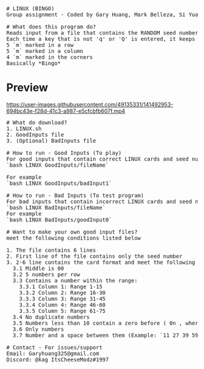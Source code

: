<pre>
# LINUX (BINGO)
Group assignment - Coded by Gary Huang, Mark Belleza, Si Yuan Yue (Ricky)

# What does this program do?
Reads input from a file that contains the RANDOM seed number and the LINUX card
Each time a key that is not 'q' or 'Q' is entered, it keeps calling a random number until theres one of the following:
5 `m` marked in a row
5 `m` marked in a column
4 `m` marked in the corners
Basically *Bingo*
</pre>

# Preview
https://user-images.githubusercontent.com/49135331/141492953-694bc43e-f28d-41c3-a987-e5cfcbfb607f.mp4

<pre>
# What do download?
1. LINUX.sh
2. GoodInputs file
3. (Optional) BadInputs file

# How to run - Good Inputs (To play)
For good inputs that contain correct LINUX cards and seed numbers do
`bash LINUX GoodInputs/fileName`

For example
`bash LINUX GoodInputs/badInput1`

# How to run - Bad Inputs (To test program)
For bad inputs that contain incorrect LINUX cards and seed numbers do
`bash LINUX BadInputs/fileName`
For example
`bash LINUX BadInputs/goodInput0`

# Want to make your own good input files? 
meet the following conditions listed below

1. The file contains 6 lines
2. First line of the file contains only the seed number
3. 2-6 line contains the card format and meet the following conditions:
  3.1 Middle is 00
  3.2 5 numbers per row
  3.3 Contains a number within the range:
    3.3.1 Column 1: Range 1-15
    3.3.2 Column 2: Range 16-30
    3.3.3 Column 3: Range 31-45
    3.3.4 Column 4: Range 46-60
    3.3.5 Column 5: Range 61-75
  3.4 No duplicate numbers
  3.5 Numbers less than 10 contain a zero before ( 0n , where n is the digit)
  3.6 Only numbers
  3.7 Number and a space between them (Example: `11 27 39 59 63`)
  
# Contact - For issues/support
Email: Garyhuang325@gmail.com
Discord: @ƙag ItsCheeseModz#1997
</pre>






